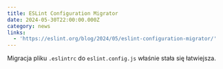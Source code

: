 ```yaml
---
title: ESLint Configuration Migrator
date: 2024-05-30T22:00:00.000Z
category: news
links:
  - 'https://eslint.org/blog/2024/05/eslint-configuration-migrator/'
---
```


Migracja pliku `.eslintrc` do `eslint.config.js` właśnie stała się łatwiejsza.
